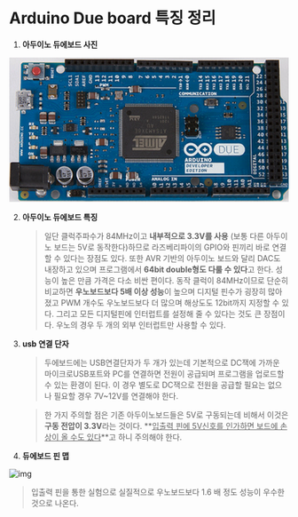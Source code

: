 # Arduino Due board 특징 정리

1. **아두이노 듀에보드 사진**

![듀에보드 사진](https://github.com/hvvany/hvvany.github.io/blob/master/_posts/2022-08-05-Arduino-Due.assets/%EB%93%80%EC%97%90%EB%B3%B4%EB%93%9C%20%EC%82%AC%EC%A7%84.png?raw=true)

2. **아두이노 듀에보드 특징**

   > 일단 클럭주파수가 84MHz이고 **내부적으로 3.3V를 사용** (보통 다른 아두이노 보드는 5V로 동작한다)하므로 라즈베리파이의 GPIO와 핀끼리 바로 연결할 수 있다는 장점도 있다. 또한 AVR 기반의 아두이노 보드와 달리 DAC도 내장하고 있으며 프로그램에서 **64bit double형도 다룰 수 있다**고 한다. 성능이 높은 만큼 가격은 다소 비싼 편이다. 동작 클럭이 84MHz이므로 단순히 비교하면 **우노보드보다 5배 이상 성능**이 높으며 디지털 핀수가 굉장히 많아졌고 PWM 개수도 우노보드보다 더 많으며 해상도도 12bit까지 지정할 수 있다. 그리고 모든 디지털핀에 인터럽트를 설정해 줄 수 있다는 것도 큰 장점이다. 우노의 경우 두 개의 외부 인터럽트만 사용할 수 있다.

3. **usb 연결 단자**

   > 두에보드에는 USB연결단자가 두 개가 있는데 기본적으로 DC잭에 가까운 마이크로USB포트와 PC를 연결하면 전원이 공급되며 프로그램을 업로드할 수 있는 환경이 된다. 이 경우 별도로 DC잭으로 전원을 공급할 필요는 없으나 필요할 경우 7V~12V를 연결해야 한다.

   > 한 가지 주의할 점은 기존 아두이노보드들은 5V로 구동되는데 비해서 이것은 **구동 전압이 3.3V**라는 것이다. **<u>입출력 핀에 5V신호를 인가하면 보드에 손상이 올 수도 있다</u>**고 하니 주의해야 한다.

4. **듀에보드 핀 맵**

![img](https://lh5.googleusercontent.com/IJRJ9HYOwsxdq-ns34LG6cFf_We87tYlv5foVD629sx5-y9Dp7jx-cWtKh5j8f04u2looeBblH0qF2KIGnEdxApl9HnSVsB6Tn2Ff4Oebb8QhEVZC9EGESdRNx3k0O6eyh6lTfM)

> 입출력 핀을 통한 실험으로 실질적으로 우노보드보다 1.6 배 정도 성능이 우수한 것으로 나온다.



